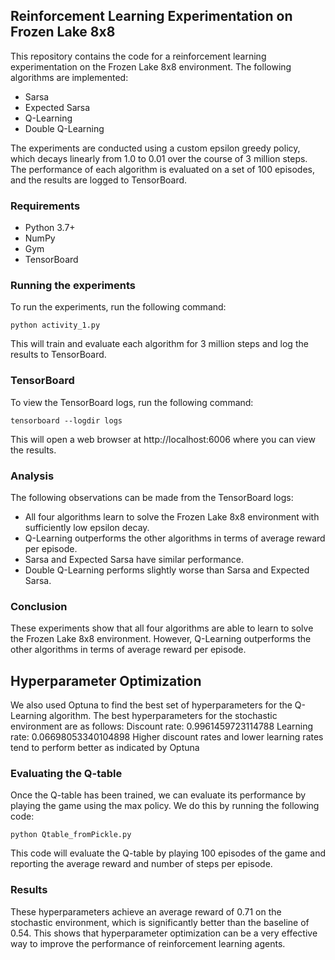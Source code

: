 ## Reinforcement Learning Experimentation on Frozen Lake 8x8

This repository contains the code for a reinforcement learning experimentation on the Frozen Lake 8x8 environment. The following algorithms are implemented:

* Sarsa
* Expected Sarsa
* Q-Learning
* Double Q-Learning

The experiments are conducted using a custom epsilon greedy policy, which decays linearly from 1.0 to 0.01 over the course of 3 million steps. The performance of each algorithm is evaluated on a set of 100 episodes, and the results are logged to TensorBoard.

### Requirements

* Python 3.7+
* NumPy
* Gym
* TensorBoard

### Running the experiments

To run the experiments, run the following command:

```
python activity_1.py
```

This will train and evaluate each algorithm for 3 million steps and log the results to TensorBoard.

### TensorBoard

To view the TensorBoard logs, run the following command:

```
tensorboard --logdir logs
```

This will open a web browser at http://localhost:6006 where you can view the results.

### Analysis

The following observations can be made from the TensorBoard logs:

* All four algorithms learn to solve the Frozen Lake 8x8 environment with sufficiently low epsilon decay.
* Q-Learning outperforms the other algorithms in terms of average reward per episode.
* Sarsa and Expected Sarsa have similar performance.
* Double Q-Learning performs slightly worse than Sarsa and Expected Sarsa.

### Conclusion

These experiments show that all four algorithms are able to learn to solve the Frozen Lake 8x8 environment. However, Q-Learning outperforms the other algorithms in terms of average reward per episode.

## Hyperparameter Optimization

We also used Optuna to find the best set of hyperparameters for the Q-Learning algorithm. The best hyperparameters for the stochastic environment are as follows:
Discount rate: 0.9961459723114788
Learning rate: 0.06698053340104898
Higher discount rates and lower learning rates tend to perform better as indicated by Optuna

### Evaluating the Q-table

Once the Q-table has been trained, we can evaluate its performance by playing the game using the max policy. We do this by running the following code:
```
python Qtable_fromPickle.py
```
This code will evaluate the Q-table by playing 100 episodes of the game and reporting the average reward and number of steps per episode.

### Results
These hyperparameters achieve an average reward of 0.71 on the stochastic environment, which is significantly better than the baseline of 0.54. This shows that hyperparameter optimization can be a very effective way to improve the performance of reinforcement learning agents.

